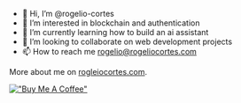 - 👋 Hi, I’m @rogelio-cortes
- 👀 I’m interested in blockchain and authentication
- 🌱 I’m currently learning how to build an ai assistant
- 💞️ I’m looking to collaborate on web development projects
- 📫 How to reach me rogelio@rogeliocortes.com

More about me on [rogleiocortes.com](https://rogeliocortes.com/).

[!["Buy Me A Coffee"](https://www.buymeacoffee.com/assets/img/custom_images/orange_img.png)](https://www.buymeacoffee.com/rogeliocortes)

<!---
rogelio-cortes/rogelio-cortes is a ✨ special ✨ repository because its `README.md` (this file) appears on your GitHub profile.
You can click the Preview link to take a look at your changes.
--->
